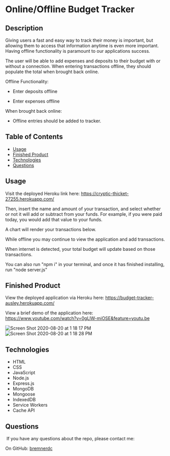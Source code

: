 # Online/Offline Budget Tracker

## Description

Giving users a fast and easy way to track their money is important, but allowing them to access that information anytime is even more important. Having offline functionality is paramount to our applications success.

The user will be able to add expenses and deposits to their budget with or without a connection. When entering transactions offline, they should populate the total when brought back online.

Offline Functionality:

  * Enter deposits offline

  * Enter expenses offline

When brought back online:

  * Offline entries should be added to tracker.

## Table of Contents
* [Usage](#usage)
* [Finished Product](#finished-product)
* [Technologies](#technologies)
* [Questions](#questions)

## Usage
Visit the deployed Heroku link here: https://cryptic-thicket-27255.herokuapp.com/

Then, insert the name and amount of your transaction, and select whether or not it will add or subtract from your funds. For example, if you were paid today, you would add that value to your funds. 

A chart will render your transactions below.

While offline you may continue to view the application and add transactions.

When internet is detected, your total budget will update based on those transactions.

You can also run "npm i" in your terminal, and once it has finished installing, run "node server.js"

## Finished Product
View the deployed application via Heroku here: https://budget-tracker-ausley.herokuapp.com/

View a brief demo of the application here: https://www.youtube.com/watch?v=0gLlW-miOSE&feature=youtu.be

![Screen Shot 2020-08-20 at 1 18 17 PM](https://user-images.githubusercontent.com/61300825/90821395-b0d08600-e2e7-11ea-82ad-564322c0a350.png)
![Screen Shot 2020-08-20 at 1 18 28 PM](https://user-images.githubusercontent.com/61300825/90821419-bcbc4800-e2e7-11ea-8cbd-f6ffb0fd5370.png)


## Technologies
* HTML
* CSS
* JavaScript
* Node.js
* Express.js
* MongoDB
* Mongoose
* IndexedDB
* Service Workers
* Cache API

## Questions
​
If you have any questions about the repo, please contact me:

On GitHub: [bremnerdc](https://github.com/bremnerdc)
